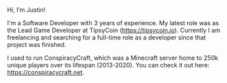 Hi, I’m Justin! 

I'm a Software Developer with 3 years of experience.
My latest role was as the Lead Game Developer at TipsyCoin (https://tipsycoin.io).
Currently I am freelancing and searching for a full-time role as a developer since that project was finished.

I used to run ConspiracyCraft, which was a Minecraft server home to 250k unique players over its lifespan (2013-2020).
You can check it out here: https://conspiracycraft.net. 

<!---
justinmtech/justinmtech is a ✨ special ✨ repository because its `README.md` (this file) appears on your GitHub profile.
You can click the Preview link to take a look at your changes.
--->
